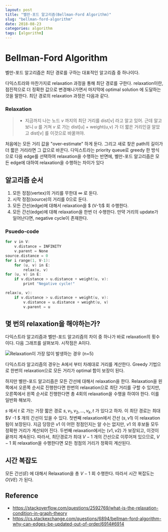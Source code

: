 ```yaml
---
layout: post
title: "벨만-포드 알고리즘(Bellman-Ford Algorithm)"
slug: "bellman-ford-algorithm"
date: 2018-08-23
categories: algorithm
tags: [algorithm]
---
```


# Bellman-Ford Algorithm

벨만-포드 알고리즘은 최단 경로를 구하는 대표적인 알고리즘 중 하나이다. 

다익스트라와 마찬가지로 relaxation 과정을 통해 최단 경로를 구한다. relaxation이란, 점진적으로 더 정확한 값으로 변경해나가면서 마지막에 optimal solution 에 도달하는 것을 말한다. 최단 경로의 relaxation 과정은 다음과 같다.

### Relaxation

> - 지금까지 나는 노드 $v$ 까지의 최단 거리를 dist[v] 라고 알고 있어. 근데 알고보니 $u$ 를 거쳐 $v$ 로 가는 dist[u] + weight(u,v) 가 더 짧은 거리인걸 알았고 dist[v] 를 이것으로 바꿀꺼야.
>



처음에는 모든 거리 값을 "over-estimate" 하게 둔다. 그리고 새로 찾은 path의 길이가 더 짧은 거리라면 그 값으로 바꾼다. 다익스트라는 priority queue로 greedy 한 방식으로 다음 edge를 선택하여 relaxation을 수행하는 반면에, 벨만-포드 알고리즘은 모든 edge에 대하여 relaxation을 수행하는 차이가 있다



## 알고리즘 순서

1. 모든 정점(vertex)의 거리를 무한대 $\infty$ 로 둔다.
2. 시작 정점(source)의 거리를 0으로 둔다.
3. 모든 간선(edge)에 대해서 relaxation을 $  (V-1)$ 회 수행한다.
4. 모든 간선(edge)에 대해 relaxation을 한번 더 수행한다. 만약 거리의 update가 일어난다면, negative cycle이 존재한다.



### Psuedo-code

```c++
for v in V:
	v.distance = INFINITY
	v.parent = None
source.distance = 0
for i range(1, V-1):
	for (u, v) in E:
		relax(u, v)
for (u, v) in E:
	if v.distance > u.distance + weight(u, v):
		print "Negative cycle!"
```

```c++
relax(u, v):
	if v.distance > u.distance + weight(u, v):
		v.distance = u.distance + weight(u, v)
		v.parent = u
```





## 몇 번의 relaxation을 해야하는가?

다익스트라 알고리즘과 벨만-포드 알고리즘의 차이 중 하나가 바로 relaxation의 횟수이다. 다음 그래프를 살펴보자. 시작점은 A이다.



![Relaxation이 가장 많이 발생하는 경우 (n=5)](https://upload.wikimedia.org/wikipedia/commons/thumb/8/85/Bellman-Ford_worst-case_example.svg/220px-Bellman-Ford_worst-case_example.svg.png)



다익스트라 알고리즘의 경우는 A에서 부터 차례대로 거리를 계산한다. Greedy 기법으로 한번의 relaxation으로 모든 거리가 optimal 함이 보장이 된다.

하지만 벨만-포드 알고리즘은 모든 간선에 대해서 relaxation을 한다. Relaxation을 왼쪽에서 오른쪽 순서로 진행한다면 한번의 relaxation으로 최단 거리를 구할 수 있지만, 오른쪽에서 왼쪽 순서로 진행한다면 총 4회의 relaxation을 수행을 하여야 한다. 이를 일반화 해보자.

$s$ 에서 $t$ 로 가는 가장 짧은 경로 $s, v_1, v_2, ..., v_k, t$ 가 있다고 하자. 이 최단 경로는 최대 $V -1 $ 개의 간선이 있을 수 있다. 첫번째 relaxation에서 간선 $(s, v1)$  이 relaxation 됨이 보장된다. 지금 당장은 $v1$ 이 어떤 정점인지는 알 수는 없지만, $v1$ 의 후보들 모두 정확한 거리가 계산되어 진다. 두번째 relaxation에서는 $(v1,v2)$ 가 보장되고, 이것이 끝까지 계속된다.
따라서, 최단경로가 최대 $V-1$ 개의 간선으로 이루어져 있으므로, $V-1$ 회 relaxation을 수행한다면 모든 정점의 거리가 정확히 계산된다.



## 시간 복잡도

모든 간선$(E)$ 에 대해서 Relaxation을 총 $V-1$ 회 수행한다. 따라서 시간 복잡도는 $O(VE)$ 가 된다.



## Reference

- https://stackoverflow.com/questions/2592769/what-is-the-relaxation-condition-in-graph-theory
- https://cs.stackexchange.com/questions/6894/bellman-ford-algorithm-why-can-edges-be-updated-out-of-order/6914#6914